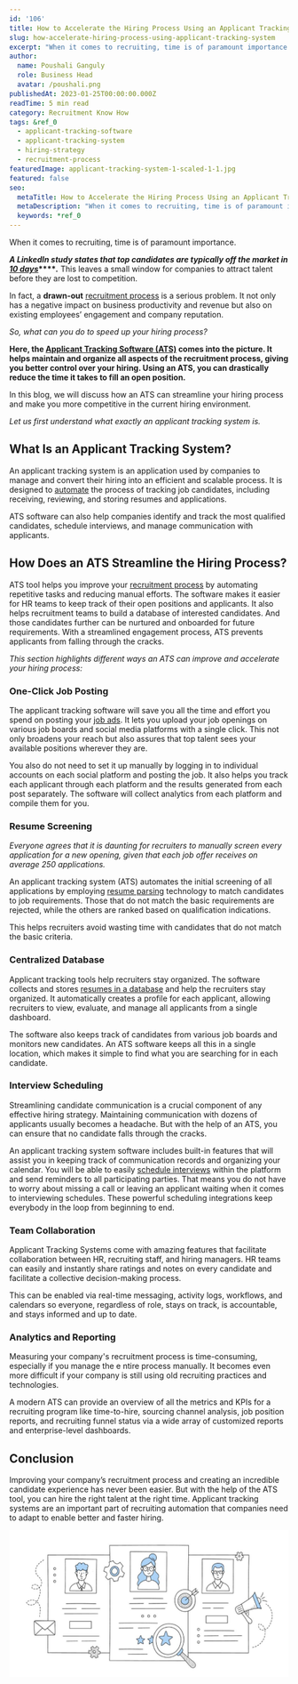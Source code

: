 ```yaml
---
id: '106'
title: How to Accelerate the Hiring Process Using an Applicant Tracking System?
slug: how-accelerate-hiring-process-using-applicant-tracking-system
excerpt: "When it comes to recruiting, time is of paramount importance.\n\n**_A LinkedIn study states that\_top candidates\_are typically off the market in_** **_[10 days](https://www.linkedin.com/pulse/top-100-hi..."
author:
  name: Poushali Ganguly
  role: Business Head
  avatar: /poushali.png
publishedAt: 2023-01-25T00:00:00.000Z
readTime: 5 min read
category: Recruitment Know How
tags: &ref_0
  - applicant-tracking-software
  - applicant-tracking-system
  - hiring-strategy
  - recruitment-process
featuredImage: applicant-tracking-system-1-scaled-1-1.jpg
featured: false
seo:
  metaTitle: How to Accelerate the Hiring Process Using an Applicant Tracking System?
  metaDescription: "When it comes to recruiting, time is of paramount importance.\n\n**_A LinkedIn study states that\_top candidates\_are typically off the market in_** **_[10 days](https://www.linkedin.com/pulse/top-100-hi..."
  keywords: *ref_0
---
```


When it comes to recruiting, time is of paramount importance.

**_A LinkedIn study states that top candidates are typically off the market in_** **_[10 days](https://www.linkedin.com/pulse/top-100-hiring-statistics-2022-rinku-thakkar/)_****_._** This leaves a small window for companies to attract talent before they are lost to competition.

<!--more-->

In fact, a **drawn-out** [recruitment process](https://www.thetalentpool.ai/blogs/how-to-improve-your-existing-talent-sourcing-strategy/) is a serious problem. It not only has a negative impact on business productivity and revenue but also on existing employees’ engagement and company reputation.

_So, what can you do to speed up your hiring process?_

**Here, the [Applicant Tracking Software (ATS)](https://www.thetalentpool.ai/applicant-tracking-software/) comes into the picture. It helps maintain and organize all aspects of the recruitment process, giving you better control over your hiring. Using an ATS, you can drastically reduce the time it takes to fill an open position.**

In this blog, we will discuss how an ATS can streamline your hiring process and make you more competitive in the current hiring environment.

_Let us first understand what exactly an applicant tracking system is._

## **What Is an Applicant Tracking System?**

An applicant tracking system is an application used by companies to manage and convert their hiring into an efficient and scalable process. It is designed to [automate](https://www.thetalentpool.ai/blogs/11-ways-recruitment-automation-reshape-recruiting-process/) the process of tracking job candidates, including receiving, reviewing, and storing resumes and applications.

ATS software can also help companies identify and track the most qualified candidates, schedule interviews, and manage communication with applicants.

## **How Does an ATS Streamline the Hiring Process?**

ATS tool helps you improve your [recruitment process](https://www.thetalentpool.ai/end-to-end-recruitment-process-lifecycle/) by automating repetitive tasks and reducing manual efforts. The software makes it easier for HR teams to keep track of their open positions and applicants. It also helps recruitment teams to build a database of interested candidates. And those candidates further can be nurtured and onboarded for future requirements. With a streamlined engagement process, ATS prevents applicants from falling through the cracks.

_This section highlights different ways an ATS can improve and accelerate your hiring process:_

### **One-Click Job Posting**

The applicant tracking software will save you all the time and effort you spend on posting your [job ads](https://www.thetalentpool.ai/blogs/how-to-create-job-ads-that-attract-the-right-talent/). It lets you upload your job openings on various job boards and social media platforms with a single click. This not only broadens your reach but also assures that top talent sees your available positions wherever they are.

You also do not need to set it up manually by logging in to individual accounts on each social platform and posting the job. It also helps you track each applicant through each platform and the results generated from each post separately. The software will collect analytics from each platform and compile them for you.

### **Resume Screening**

_Everyone agrees that it is daunting for recruiters to manually screen every application for a new opening, given that each job offer receives on average 250 applications._

An applicant tracking system (ATS) automates the initial screening of all applications by employing [resume parsing](https://www.thetalentpool.ai/blogs/what-is-resume-parsing-do-you-need-it/) technology to match candidates to job requirements. Those that do not match the basic requirements are rejected, while the others are ranked based on qualification indications.

This helps recruiters avoid wasting time with candidates that do not match the basic criteria.

### **Centralized Database**

Applicant tracking tools help recruiters stay organized. The software collects and stores [resumes in a database](https://www.thetalentpool.ai/candidate-database-management/) and help the recruiters stay organized. It automatically creates a profile for each applicant, allowing recruiters to view, evaluate, and manage all applicants from a single dashboard.

The software also keeps track of candidates from various job boards and monitors new candidates. An ATS software keeps all this in a single location, which makes it simple to find what you are searching for in each candidate.

### **Interview Scheduling**

Streamlining candidate communication is a crucial component of any effective hiring strategy. Maintaining communication with dozens of applicants usually becomes a headache. But with the help of an ATS, you can ensure that no candidate falls through the cracks.

An applicant tracking system software includes built-in features that will assist you in keeping track of communication records and organizing your calendar. You will be able to easily [schedule interviews](https://www.thetalentpool.ai/interview-management-software/) within the platform and send reminders to all participating parties. That means you do not have to worry about missing a call or leaving an applicant waiting when it comes to interviewing schedules. These powerful scheduling integrations keep everybody in the loop from beginning to end.

### **Team Collaboration**

Applicant Tracking Systems come with amazing features that facilitate collaboration between HR, recruiting staff, and hiring managers. HR teams can easily and instantly share ratings and notes on every candidate and facilitate a collective decision-making process.

This can be enabled via real-time messaging, activity logs, workflows, and calendars so everyone, regardless of role, stays on track, is accountable, and stays informed and up to date.

### **Analytics and Reporting**

Measuring your company's recruitment process is time-consuming, especially if you manage the e ntire process manually. It becomes even more difficult if your company is still using old recruiting practices and technologies.

A modern ATS can provide an overview of all the metrics and KPIs for a recruiting program like time-to-hire, sourcing channel analysis, job position reports, and recruiting funnel status via a wide array of customized reports and enterprise-level dashboards.

## **Conclusion**

Improving your company’s recruitment process and creating an incredible candidate experience has never been easier. But with the help of the ATS tool, you can hire the right talent at the right time. Applicant tracking systems are an important part of recruiting automation that companies need to adapt to enable better and faster hiring.

![applicant-tracking-system](images/applicant-tracking-system-1-scaled-1-1-1024x536.jpg)
